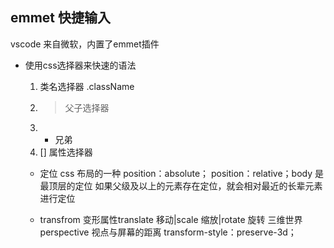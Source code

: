 ## emmet 快捷输入
vscode 来自微软，内置了emmet插件
- 使用css选择器来快速的语法
     1.  类名选择器 .className
     2. > 父子选择器
     3. + 兄弟
     4. [] 属性选择器
     
     - 定位
     css 布局的一种
     position：absolute；
     position：relative；body 是最顶层的定位
     如果父级及以上的元素存在定位，就会相对最近的长辈元素进行定位    

     - transfrom
          变形属性translate 移动|scale 缩放|rotate 旋转
          三维世界 perspective 视点与屏幕的距离
          transform-style：preserve-3d；

